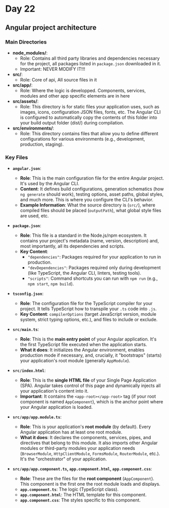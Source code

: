 # Day 22

## Angular project architecture

### Main Directories

- **node_modules/**:
  - Role: Contains all third party libraries and dependencies necessary for the project, all packages listed in `package.json` downloaded in it.
  - Important: NEVER MODIFY IT!!!
- **src/**:
  - Role: Core of api, All source files in it
- **src/app/**:
  - Role: Where the logic is developped. Components, services, modules and other app specific elements are in here
- **src/assets/**:
  - Role: This directory is for static files your application uses, such as images, icons, configuration JSON files, fonts, etc. The Angular CLI is configured to automatically copy the contents of this folder into your build output folder (dist/) during compilation.
- **src/environments/**:
  - Role: This directory contains files that allow you to define different configurations for various environments (e.g., development, production, staging).

### Key Files

- **`angular.json`**:
  - **Role**: This is the main configuration file for the entire Angular project. It's used by the Angular CLI.
  - **Content**: It defines build configurations, generation schematics (how `ng generate` should work), testing options, asset paths, global styles, and much more. This is where you configure the CLI's behavior.
  - **Example Information**: What the source directory is (`src/`), where compiled files should be placed (`outputPath`), what global style files are used, etc.

- **`package.json`**:
  - **Role**: This file is a standard in the Node.js/npm ecosystem. It contains your project's metadata (name, version, description) and, most importantly, all its dependencies and scripts.
  - **Key Content**:
    - `"dependencies"`: Packages required for your application to run in production.
    - `"devDependencies"`: Packages required only during development (like TypeScript, the Angular CLI, linters, testing tools).
    - `"scripts"`: Command shortcuts you can run with `npm run` (e.g., `npm start`, `npm build`).

- **`tsconfig.json`**:
  - **Role**: The configuration file for the TypeScript compiler for your project. It tells TypeScript how to transpile your `.ts` code into `.js`.
  - **Key Content**: `compilerOptions` (target JavaScript version, module system, strict typing options, etc.), and files to include or exclude.

- **`src/main.ts`**:
  - **Role**: This is the **main entry point** of your Angular application. It's the first TypeScript file executed when the application starts.
  - **What it does**: It initializes the Angular environment, enables production mode if necessary, and, crucially, it "bootstraps" (starts) your application's root module (generally `AppModule`).

- **`src/index.html`**:
  - **Role**: This is the **single HTML file** of your Single Page Application (SPA). Angular takes control of this page and dynamically injects all your application's content into it.
  - **Important**: It contains the `<app-root></app-root>` tag (if your root component is named `AppComponent`), which is the anchor point where your Angular application is loaded.

- **`src/app/app.module.ts`**:
  - **Role**: This is your application's **root module** (by default). Every Angular application has at least one root module.
  - **What it does**: It declares the components, services, pipes, and directives that belong to this module. It also imports other Angular modules or third-party modules your application needs (`BrowserModule`, `HttpClientModule`, `FormsModule`, `RouterModule`, etc.). It's the "orchestrator" of your application.

- **`src/app/app.component.ts`, `app.component.html`, `app.component.css`**:
  - **Role**: These are the files for the **root component** (`AppComponent`). This component is the first one the root module loads and displays.
  - **`app.component.ts`**: The logic (TypeScript class).
  - **`app.component.html`**: The HTML template for this component.
  - **`app.component.css`**: The styles specific to this component.
